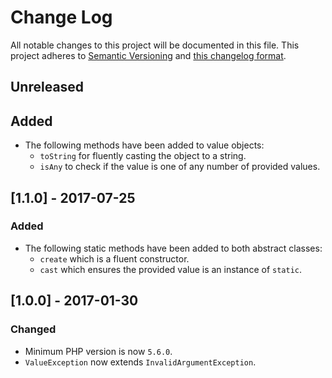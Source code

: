 # Change Log
All notable changes to this project will be documented in this file. This project adheres to
[Semantic Versioning](http://semver.org/) and [this changelog format](http://keepachangelog.com/).

## Unreleased

## Added
- The following methods have been added to value objects:
  - `toString` for fluently casting the object to a string.
  - `isAny` to check if the value is one of any number of provided values.

## [1.1.0] - 2017-07-25

### Added
- The following static methods have been added to both abstract classes:
  - `create` which is a fluent constructor.
  - `cast` which ensures the provided value is an instance of `static`.

## [1.0.0] - 2017-01-30

### Changed
- Minimum PHP version is now `5.6.0`.
- `ValueException` now extends `InvalidArgumentException`.

